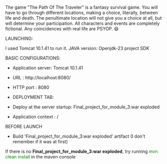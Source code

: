 The game "The Path Of The Traveler" is a fantasy survival game. You will have to go through different locations, making a 
choice, literally, between life and death. The penultimate location will not give you a choice at all, but will determine your 
participation. All characters and events are completely fictional. Any coincidences with real life are PSYOP. 😄

LAUNCHING:

I used Tomcat 10.1.41 to run it.
JAVA version: Openjdk-23 project SDK

BASIC CONFIGURATIONS:
- Application server: Tomcat 10.1.41
- URL               : http://localhost:8080/
- HTTP port         : 8080

- DEPLOYMENT TAB:
- Deploy at the server startup: Final_project_for_module_3:war exploded
- Application context         : /

BEFORE LAUNCH
- Build 'Final_project_for_module_3:war exploded' artifact (I don't remember if it was at first)

If there is no **Final_project_for_module_3:war exploded**, try running <span style="color:green">mvn clean install</span> in the maven console